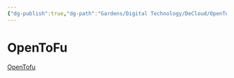 ```yaml
---
{"dg-publish":true,"dg-path":"Gardens/Digital Technology/DeCloud/OpenTofu.md","permalink":"/gardens/digital-technology/de-cloud/open-tofu/","tags":["tech"],"noteIcon":"1"}
---
```


# OpenToFu

[OpenTofu](https://opentofu.org/)